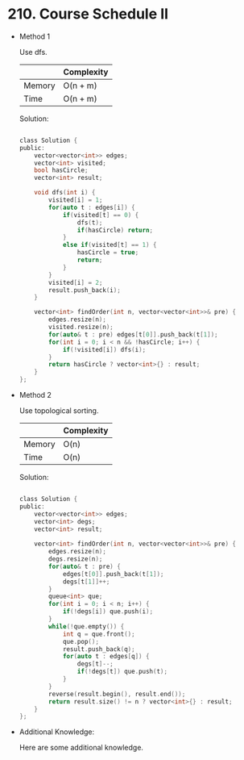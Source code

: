 # 210. Course Schedule II
- Method 1

    Use dfs.

    | |   Complexity  |
    | ----------- | ----------- | 
    |  Memory     | O(n + m) | 
    |      Time       |  O(n + m) | 


    Solution:

    ``` h

    class Solution {
    public:
        vector<vector<int>> edges;
        vector<int> visited;
        bool hasCircle;
        vector<int> result;

        void dfs(int i) {
            visited[i] = 1;
            for(auto t : edges[i]) {
                if(visited[t] == 0) {
                    dfs(t);
                    if(hasCircle) return;
                }
                else if(visited[t] == 1) {
                    hasCircle = true;
                    return;
                }
            }
            visited[i] = 2;
            result.push_back(i);
        }

        vector<int> findOrder(int n, vector<vector<int>>& pre) {
            edges.resize(n);
            visited.resize(n);
            for(auto& t : pre) edges[t[0]].push_back(t[1]);
            for(int i = 0; i < n && !hasCircle; i++) {
                if(!visited[i]) dfs(i);
            }
            return hasCircle ? vector<int>{} : result;
        }
    };

    ```

- Method 2

    Use topological sorting.

    | |   Complexity  |
    | ----------- | ----------- | 
    |  Memory     | O(n) | 
    |      Time       |  O(n) | 


    Solution:

    ``` h

    class Solution {
    public:
        vector<vector<int>> edges;
        vector<int> degs;
        vector<int> result;
        
        vector<int> findOrder(int n, vector<vector<int>>& pre) {
            edges.resize(n);
            degs.resize(n);
            for(auto& t : pre) {
                edges[t[0]].push_back(t[1]);
                degs[t[1]]++;
            }
            queue<int> que;
            for(int i = 0; i < n; i++) {
                if(!degs[i]) que.push(i);
            }
            while(!que.empty()) {
                int q = que.front();
                que.pop();
                result.push_back(q);
                for(auto t : edges[q]) {
                    degs[t]--;
                    if(!degs[t]) que.push(t);
                }
            }
            reverse(result.begin(), result.end());
            return result.size() != n ? vector<int>{} : result;
        }
    };

    ```

- Additional Knowledge:
       
    Here are some additional knowledge.



<br>